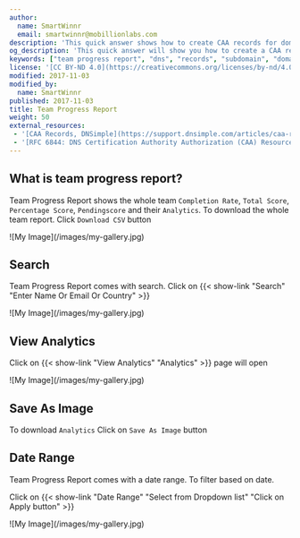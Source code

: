 ```yaml
---
author:
  name: SmartWinnr
  email: smartwinnr@mobillionlabs.com
description: 'This quick answer shows how to create CAA records for domains and subdomains.'
og_description: 'This quick answer will show you how to create a CAA record for domains and subdomains'
keywords: ["team progress report", "dns", "records", "subdomain", "domain"]
license: '[CC BY-ND 4.0](https://creativecommons.org/licenses/by-nd/4.0)'
modified: 2017-11-03
modified_by:
  name: SmartWinnr
published: 2017-11-03
title: Team Progress Report
weight: 50
external_resources:
 - '[CAA Records, DNSimple](https://support.dnsimple.com/articles/caa-record/)'
 - '[RFC 6844: DNS Certification Authority Authorization (CAA) Resource Record](https://tools.ietf.org/html/rfc6844)'
---
```


## What is team progress report?
Team Progress Report shows the whole team `Completion Rate`, `Total Score`,	`Percentage Score`, `Pendingscore` and their `Analytics`. To download the whole team report. Click `Download CSV` button

<span class="my-gallery">
![My Image](/images/my-gallery.jpg)
</span>

## Search
Team Progress Report comes with search. Click on {{< show-link "Search" "Enter Name Or Email Or Country" >}}

<span class="my-gallery">
![My Image](/images/my-gallery.jpg)
</span>

## View Analytics
Click on {{< show-link "View Analytics" "Analytics" >}} page will open

<span class="my-gallery">
![My Image](/images/my-gallery.jpg)
</span>

## Save As Image
To download `Analytics` Click on `Save As Image` button

## Date Range
Team Progress Report comes with a date range. To filter based on date.

Click on {{< show-link "Date Range" "Select from Dropdown list" "Click on Apply button" >}}

<span class="my-gallery">
![My Image](/images/my-gallery.jpg)
</span>

